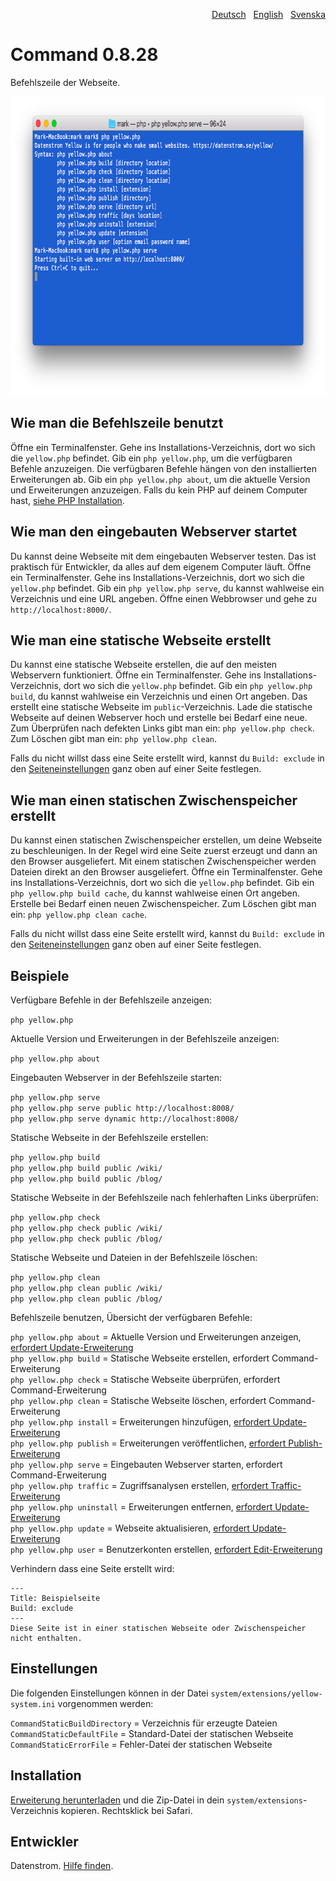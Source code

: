 <p align="right"><a href="README-de.md">Deutsch</a> &nbsp; <a href="README.md">English</a> &nbsp; <a href="README-sv.md">Svenska</a></p>

Command 0.8.28
==============
Befehlszeile der Webseite.

<p align="center"><img src="command-screenshot.png?raw=true" width="794" height="478" alt="Bildschirmfoto"></p>

## Wie man die Befehlszeile benutzt

Öffne ein Terminalfenster. Gehe ins Installations-Verzeichnis, dort wo sich die `yellow.php` befindet. Gib ein `php yellow.php`, um die verfügbaren Befehle anzuzeigen. Die verfügbaren Befehle hängen von den installierten Erweiterungen ab. Gib ein `php yellow.php about`, um die aktuelle Version und Erweiterungen anzuzeigen. Falls du kein PHP auf deinem Computer hast, [siehe PHP Installation](https://www.php.net/manual/de/install.php).

## Wie man den eingebauten Webserver startet

Du kannst deine Webseite mit dem eingebauten Webserver testen. Das ist praktisch für Entwickler, da alles auf dem eigenem Computer läuft. Öffne ein Terminalfenster. Gehe ins Installations-Verzeichnis, dort wo sich die `yellow.php` befindet. Gib ein `php yellow.php serve`, du kannst wahlweise ein Verzeichnis und eine URL angeben. Öffne einen Webbrowser und gehe zu `http://localhost:8000/`.

## Wie man eine statische Webseite erstellt

Du kannst eine statische Webseite erstellen, die auf den meisten Webservern funktioniert. Öffne ein Terminalfenster. Gehe ins Installations-Verzeichnis, dort wo sich die `yellow.php` befindet. Gib ein `php yellow.php build`, du kannst wahlweise ein Verzeichnis und einen Ort angeben. Das erstellt eine statische Webseite im `public`-Verzeichnis. Lade die statische Webseite auf deinen Webserver hoch und erstelle bei Bedarf eine neue. Zum Überprüfen nach defekten Links gibt man ein: `php yellow.php check`. Zum Löschen gibt man ein: `php yellow.php clean`.

Falls du nicht willst dass eine Seite erstellt wird, kannst du `Build: exclude` in den [Seiteneinstellungen](https://github.com/datenstrom/yellow-extensions/tree/master/source/core/README-de.md#einstellungen-seite) ganz oben auf einer Seite festlegen.

## Wie man einen statischen Zwischenspeicher erstellt

Du kannst einen statischen Zwischenspeicher erstellen, um deine Webseite zu beschleunigen. In der Regel wird eine Seite zuerst erzeugt und dann an den Browser ausgeliefert. Mit einem statischen Zwischenspeicher werden Dateien direkt an den Browser ausgeliefert. Öffne ein Terminalfenster. Gehe ins Installations-Verzeichnis, dort wo sich die `yellow.php` befindet. Gib ein `php yellow.php build cache`, du kannst wahlweise einen Ort angeben. Erstelle bei Bedarf einen neuen Zwischenspeicher. Zum Löschen gibt man ein: `php yellow.php clean cache`.

Falls du nicht willst dass eine Seite erstellt wird, kannst du `Build: exclude` in den [Seiteneinstellungen](https://github.com/datenstrom/yellow-extensions/tree/master/source/core/README-de.md#einstellungen-seite) ganz oben auf einer Seite festlegen.

## Beispiele

Verfügbare Befehle in der Befehlszeile anzeigen:

`php yellow.php`

Aktuelle Version und Erweiterungen in der Befehlszeile anzeigen:
 
`php yellow.php about`

Eingebauten Webserver in der Befehlszeile starten:

`php yellow.php serve`  
`php yellow.php serve public http://localhost:8008/`  
`php yellow.php serve dynamic http://localhost:8008/`  

Statische Webseite in der Befehlszeile erstellen:

`php yellow.php build`  
`php yellow.php build public /wiki/`  
`php yellow.php build public /blog/`  

Statische Webseite in der Befehlszeile nach fehlerhaften Links überprüfen:

`php yellow.php check`  
`php yellow.php check public /wiki/`  
`php yellow.php check public /blog/`  

Statische Webseite und Dateien in der Befehlszeile löschen:

`php yellow.php clean`  
`php yellow.php clean public /wiki/`  
`php yellow.php clean public /blog/`  

Befehlszeile benutzen, Übersicht der verfügbaren Befehle:

`php yellow.php about` = Aktuelle Version und Erweiterungen anzeigen, [erfordert Update-Erweiterung](https://github.com/datenstrom/yellow-extensions/tree/master/source/update/README-de.md)  
`php yellow.php build` = Statische Webseite erstellen, erfordert Command-Erweiterung  
`php yellow.php check` = Statische Webseite überprüfen, erfordert Command-Erweiterung    
`php yellow.php clean` = Statische Webseite löschen, erfordert Command-Erweiterung    
`php yellow.php install` = Erweiterungen hinzufügen, [erfordert Update-Erweiterung](https://github.com/datenstrom/yellow-extensions/tree/master/source/update/README-de.md)  
`php yellow.php publish` = Erweiterungen veröffentlichen, [erfordert Publish-Erweiterung](https://github.com/datenstrom/yellow-extensions/tree/master/source/publish/README-de.md)  
`php yellow.php serve` = Eingebauten Webserver starten, erfordert Command-Erweiterung    
`php yellow.php traffic` = Zugriffsanalysen erstellen, [erfordert Traffic-Erweiterung](https://github.com/datenstrom/yellow-extensions/tree/master/source/traffic/README-de.md)  
`php yellow.php uninstall` = Erweiterungen entfernen, [erfordert Update-Erweiterung](https://github.com/datenstrom/yellow-extensions/tree/master/source/update/README-de.md)  
`php yellow.php update` = Webseite aktualisieren, [erfordert Update-Erweiterung](https://github.com/datenstrom/yellow-extensions/tree/master/source/update/README-de.md)  
`php yellow.php user` = Benutzerkonten erstellen, [erfordert Edit-Erweiterung](https://github.com/datenstrom/yellow-extensions/tree/master/source/edit/README-de.md)  

Verhindern dass eine Seite erstellt wird:

    ---
    Title: Beispielseite
    Build: exclude
    ---
    Diese Seite ist in einer statischen Webseite oder Zwischenspeicher nicht enthalten.

## Einstellungen

Die folgenden Einstellungen können in der Datei `system/extensions/yellow-system.ini` vorgenommen werden:

`CommandStaticBuildDirectory` = Verzeichnis für erzeugte Dateien  
`CommandStaticDefaultFile` = Standard-Datei der statischen Webseite  
`CommandStaticErrorFile` = Fehler-Datei der statischen Webseite  

## Installation

[Erweiterung herunterladen](https://github.com/datenstrom/yellow-extensions/raw/master/zip/command.zip) und die Zip-Datei in dein `system/extensions`-Verzeichnis kopieren. Rechtsklick bei Safari.

## Entwickler

Datenstrom. [Hilfe finden](https://datenstrom.se/de/yellow/help/).

